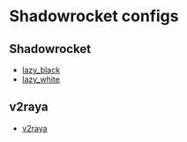 # Shadowrocket configs

## Shadowrocket

- [lazy_black](https://raw.githubusercontent.com/KaleidoX/configs/main/Shadowrocket/lazy_black.conf)
- [lazy_white](https://raw.githubusercontent.com/KaleidoX/configs/main/Shadowrocket/lazy_white.conf)

## v2raya

- [v2raya](https://raw.githubusercontent.com/KaleidoX/configs/main/Shadowrocket/v2raya.conf)
